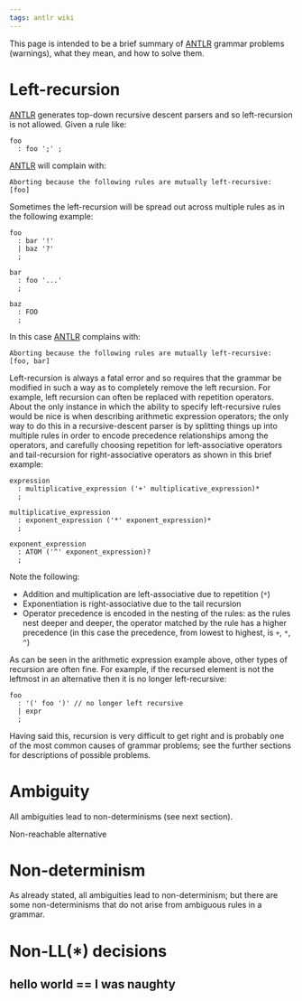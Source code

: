 ```yaml
---
tags: antlr wiki
---
```


This page is intended to be a brief summary of [ANTLR](/wiki/ANTLR) grammar problems (warnings), what they mean, and how to solve them.

# Left-recursion

[ANTLR](/wiki/ANTLR) generates top-down recursive descent parsers and so left-recursion is not allowed. Given a rule like:

    foo
      : foo ';' ;

[ANTLR](/wiki/ANTLR) will complain with:

    Aborting because the following rules are mutually left-recursive: [foo]

Sometimes the left-recursion will be spread out across multiple rules as in the following example:

    foo
      : bar '!'
      | baz '?'
      ;

    bar
      : foo '...'
      ;

    baz
      : FOO
      ;

In this case [ANTLR](/wiki/ANTLR) complains with:

    Aborting because the following rules are mutually left-recursive: [foo, bar]

Left-recursion is always a fatal error and so requires that the grammar be modified in such a way as to completely remove the left recursion. For example, left recursion can often be replaced with repetition operators. About the only instance in which the ability to specify left-recursive rules would be nice is when describing arithmetic expression operators; the only way to do this in a recursive-descent parser is by splitting things up into multiple rules in order to encode precedence relationships among the operators, and carefully choosing repetition for left-associative operators and tail-recursion for right-associative operators as shown in this brief example:

    expression
      : multiplicative_expression ('+' multiplicative_expression)*
      ;

    multiplicative_expression
      : exponent_expression ('*' exponent_expression)*
      ;

    exponent_expression
      : ATOM ('^' exponent_expression)?
      ;

Note the following:

-   Addition and multiplication are left-associative due to repetition (`*`)
-   Exponentiation is right-associative due to the tail recursion
-   Operator precedence is encoded in the nesting of the rules: as the rules nest deeper and deeper, the operator matched by the rule has a higher precedence (in this case the precedence, from lowest to highest, is `+`, `*`, `^`)

As can be seen in the arithmetic expression example above, other types of recursion are often fine. For example, if the recursed element is not the leftmost in an alternative then it is no longer left-recursive:

    foo
      : '(' foo ')' // no longer left recursive
      | expr
      ;

Having said this, recursion is very difficult to get right and is probably one of the most common causes of grammar problems; see the further sections for descriptions of possible problems.

# Ambiguity

All ambiguities lead to non-determinisms (see next section).

Non-reachable alternative

# Non-determinism

As already stated, all ambiguities lead to non-determinism; but there are some non-determinisms that do not arise from ambiguous rules in a grammar.

# Non-LL(\*) decisions

## hello world == I was naughty
